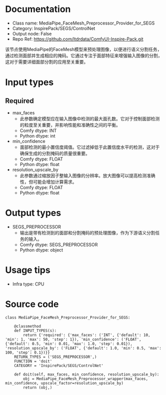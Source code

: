 # Documentation
- Class name: MediaPipe_FaceMesh_Preprocessor_Provider_for_SEGS
- Category: InspirePack/SEGS/ControlNet
- Output node: False
- Repo Ref: https://github.com/ltdrdata/ComfyUI-Inspire-Pack.git

该节点使用MediaPipe的FaceMesh模型来预处理图像，以便进行语义分割任务，通过检测面部并生成相应的掩码。它通过专注于面部特征来增强输入图像的分割，这对于需要详细面部分割的应用至关重要。

# Input types
## Required
- max_faces
    - 此参数确定模型应在输入图像中检测的最大面孔数。它对于控制面部检测的粒度至关重要，并影响性能和准确性之间的平衡。
    - Comfy dtype: INT
    - Python dtype: int
- min_confidence
    - 面部检测的最小置信度阈值。它过滤掉低于此置信度水平的检测，这对于确保生成的分割掩码的质量很重要。
    - Comfy dtype: FLOAT
    - Python dtype: float
- resolution_upscale_by
    - 此参数通过缩放因子整输入图像的分辨率。放大图像可以提高检测准确性，但可能会增加计算需求。
    - Comfy dtype: FLOAT
    - Python dtype: float

# Output types
- SEGS_PREPROCESSOR
    - 输出是带有检测到的面部和分割掩码的预处理图像，作为下游语义分割任务的输入。
    - Comfy dtype: SEGS_PREPROCESSOR
    - Python dtype: object

# Usage tips
- Infra type: CPU

# Source code
```
class MediaPipe_FaceMesh_Preprocessor_Provider_for_SEGS:

    @classmethod
    def INPUT_TYPES(s):
        return {'required': {'max_faces': ('INT', {'default': 10, 'min': 1, 'max': 50, 'step': 1}), 'min_confidence': ('FLOAT', {'default': 0.5, 'min': 0.01, 'max': 1.0, 'step': 0.01}), 'resolution_upscale_by': ('FLOAT', {'default': 1.0, 'min': 0.5, 'max': 100, 'step': 0.1})}}
    RETURN_TYPES = ('SEGS_PREPROCESSOR',)
    FUNCTION = 'doit'
    CATEGORY = 'InspirePack/SEGS/ControlNet'

    def doit(self, max_faces, min_confidence, resolution_upscale_by):
        obj = MediaPipe_FaceMesh_Preprocessor_wrapper(max_faces, min_confidence, upscale_factor=resolution_upscale_by)
        return (obj,)
```